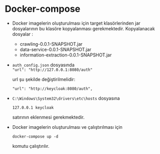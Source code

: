 # Docker-compose

- Docker imagelerin oluşturulması için target klasörlerinden jar dosyalarının bu klasöre kopyalanması gerekmektedir. 
  Kopyalanacak dosyalar : 
  * crawling-0.0.1-SNAPSHOT.jar
  * data-service-0.0.1-SNAPSHOT.jar
  * information-extraction-0.0.1-SNAPSHOT.jar


- ``auth_config.json`` dosyasında   
  `"url": "http://127.0.0.1:8080/auth"`

  url  şu şekilde değiştirilmelidir: 
  
  `"url": "http://keycloak:8080/auth",`
  
  

- `C:\Windows\System32\drivers\etc\hosts` dosyasına  
  
  `127.0.0.1 keycloak` 

  satırının eklenmesi gerekmektedir.


- Docker imagelerin oluşturulması ve çalıştırılması için

    ````docker-compose up -d````
  
    komutu çalıştırılır.

